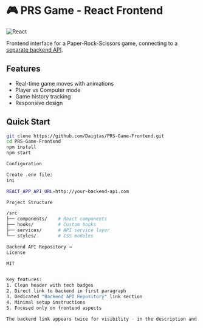 # 🎮 PRS Game - React Frontend

![React](https://img.shields.io/badge/React-20232A?style=for-the-badge&logo=react&logoColor=61DAFB)

Frontend interface for a Paper-Rock-Scissors game, connecting to a [separate backend API](https://github.com/Daigtas/PRS-Game-Backend).

## Features
- Real-time game moves with animations
- Player vs Computer mode
- Game history tracking
- Responsive design

## Quick Start
```bash
git clone https://github.com/Daigtas/PRS-Game-Frontend.git
cd PRS-Game-Frontend
npm install
npm start

Configuration

Create .env file:
ini

REACT_APP_API_URL=http://your-backend-api.com

Project Structure

/src
├── components/    # React components
├── hooks/         # Custom hooks
├── services/      # API service layer
└── styles/        # CSS modules

Backend API Repository →
License

MIT


Key features:
1. Clean header with tech badges
2. Direct link to backend in first paragraph
3. Dedicated "Backend API Repository" link section
4. Minimal setup instructions
5. Focused only on frontend aspects

The backend link appears twice for visibility - in the description and as a standalone section at the bottom.
